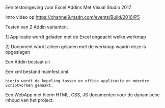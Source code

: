 Een testomgeving voor Excel Addins
Met Visual Studio 2017

Intro video op https://channel9.msdn.com/events/Build/2016/P5

Testen van 2 Addin varianten.

  1] Applicatie wordt geladen met de Excel ongeacht welke werkmap
  
  2] Document   wordt alleen geladen met de werkmap waarin deze is opgeslagen

Een Addin bestaat uit

  Een xml bestand mainfest.xml.
  
    hierin wordt de kopeling tussen en office applicatie en meerdre Scriptvormen gemaakt.
  
  Een WebApp met hierin HTML, CSS, JS documenten voor de dynamische inhoud van het project.
  
